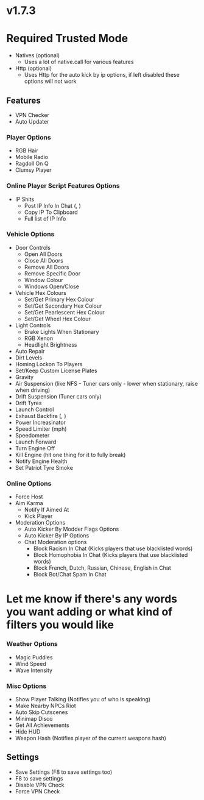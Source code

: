# v1.7.3
# Required Trusted Mode
- Natives (optional)
    - Uses a lot of native.call for various features
- Http (optional)
    - Uses Http for the auto kick by ip options, if left disabled these options will not work

## Features
- VPN Checker
- Auto Updater

### Player Options
- RGB Hair
- Mobile Radio
- Ragdoll On Q
- Clumsy Player

### Online Player Script Features Options
- IP Shits
    - Post IP Info In Chat (<Team>, <All>)
    - Copy IP To Clipboard 
    - Full list of IP Info 

### Vehicle Options
- Door Controls
    - Open All Doors
    - Close All Doors
    - Remove All Doors
    - Remove Specific Door
    - Window Colour
    - Windows Open/Close
- Vehicle Hex Colours
    - Set/Get Primary Hex Colour
    - Set/Get Secondary Hex Colour
    - Set/Get Pearlescent Hex Colour
    - Set/Get Wheel Hex Colour
- Light Controls 
    - Brake Lights When Stationary
    - RGB Xenon
    - Headlight Brightness
- Auto Repair
- Dirt Levels 
- Homing Lockon To Players
- Set/Keep Custom License Plates
- Gravity
- Air Suspension (like NFS - Tuner cars only - lower when stationary, raise when driving)
- Drift Suspension (Tuner cars only)
- Drift Tyres
- Launch Control
- Exhaust Backfire (<Disable>, <Enable>)
- Power Increasinator 
- Speed Limiter (mph)
- Speedometer
- Launch Forward
- Turn Engine Off
- Kill Engine (hit one thing for it to fully break)
- Notify Engine Health
- Set Patriot Tyre Smoke

### Online Options
- Force Host
- Aim Karma
    - Notify If Aimed At 
    - Kick Player
- Moderation Options 
    - Auto Kicker By Modder Flags Options
    - Auto Kicker By IP Options
    - Chat Moderation options
        - Block Racism In Chat (Kicks players that use blacklisted words)
        - Block Homophobia In Chat (Kicks players that use blacklisted words)
        - Block French, Dutch, Russian, Chinese, English in Chat
        - Block Bot/Chat Spam In Chat

# Let me know if there's any words you want adding or what kind of filters you would like

### Weather Options
- Magic Puddles
- Wind Speed
- Wave Intensity 

### Misc Options
- Show Player Talking (Notifies you of who is speaking)
- Make Nearby NPCs Riot
- Auto Skip Cutscenes 
- Minimap Disco
- Get All Achievements
- Hide HUD
- Weapon Hash (Notifies player of the current weapons hash)

## Settings 
- Save Settings (F8 to save settings too)
- F8 to save settings
- Disable VPN Check
- Force VPN Check
